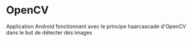 # OpenCV

Application Android fonctionnant avec le principe haarcascade d'OpenCV dans le but de détecter des images
